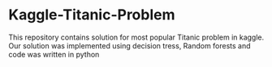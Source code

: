 # Kaggle-Titanic-Problem
This repository contains solution for most popular Titanic problem in kaggle. Our solution was implemented using decision tress, Random forests and code was written in python
